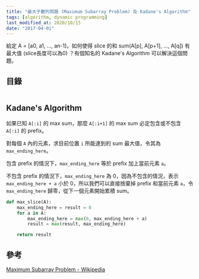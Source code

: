 ```yaml
---
title: "最大子數列問題 (Maximum Subarray Problem) 及 Kadane's Algorithm"
tags: [algorithm, dynamic programming]
last_modified_at: 2020/10/15
date: "2017-04-01"
---
```


給定 A = [a0, a1, ..., an-1]，如何使得 slice 的和 sum(A[p], A[p+1], ..., A[q]) 有最大值 (slice長度可以為0) ？有個知名的 Kadane's Algorithm 可以解決這個問題。

## 目錄

```toc
```

## Kadane's Algorithm

如果已知 `A[:i]` 的 max sum，那麼 `A[:i+1]` 的 max sum 必定包含或不包含 `A[:i]` 的 prefix。

對每個 `A` 內的元素，求目前位置 `i` 所能達到的 sum 最大值，令其為 `max_ending_here`。

包含 prefix 的情況下，`max_ending_here` 等於 prefix 加上當前元素 `a`。

不包含 prefix 的情況下，`max_ending_here` 為 0，因為不包含的情況，表示 `max_ending_here + a` 小於 0，所以我們可以直接捨棄掉 prefix 和當前元素 `a`，令 `max_ending_here` 歸零，從下一個元素開始累積 sum。

~~~Python
def max_slice(A):
    max_ending_here = result = 0
    for a in A:
        max_ending_here = max(0, max_ending_here + a)
        result = max(result, max_ending_here)

    return result
~~~

## 參考

[Maximum Subarray Problem - Wikipedia](https://en.wikipedia.org/wiki/Maximum_subarray_problem)
